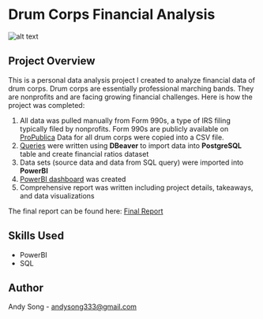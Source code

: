 # Drum Corps Financial Analysis
![alt text](https://d2779tscntxxsw.cloudfront.net/5b69f3539cf58.png?width=650&quality=80)
## Project Overview

This is a personal data analysis project I created to analyze financial data of drum corps. Drum corps are essentially professional marching bands. They are nonprofits and are facing growing financial challenges. Here is how the project was completed:

1. All data was pulled manually from Form 990s, a type of IRS filing typically filed by nonprofits. Form 990s are publicly available on [ProPublica](https://projects.propublica.org/nonprofits/) Data for all drum corps were copied into a CSV file.
2. [Queries](drum_corps.sql) were written using **DBeaver** to import data into **PostgreSQL** table and create financial ratios dataset
3. Data sets (source data and data from SQL query) were imported into **PowerBI**
4. [PowerBI dashboard](drum_corps_viz.pdf) was created
5. Comprehensive report was written including project details, takeaways, and data visualizations

The final report can be found here: [Final Report](drum_corps_financials_report.pdf)

## Skills Used
- PowerBI
- SQL

## Author 
Andy Song - andysong333@gmail.com
